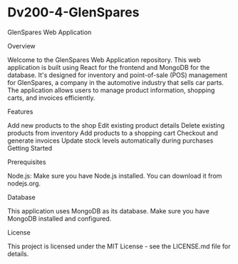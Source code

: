 # Dv200-4-GlenSpares

GlenSpares Web Application

Overview

Welcome to the GlenSpares Web Application repository. This web application is built using React for the frontend and MongoDB for the database. It's designed for inventory and point-of-sale (POS) management for GlenSpares, a company in the automotive industry that sells car parts. The application allows users to manage product information, shopping carts, and invoices efficiently.

Features

Add new products to the shop
Edit existing product details
Delete existing products from inventory
Add products to a shopping cart
Checkout and generate invoices
Update stock levels automatically during purchases
Getting Started

Prerequisites

Node.js: Make sure you have Node.js installed. You can download it from nodejs.org.

Database

This application uses MongoDB as its database. Make sure you have MongoDB installed and configured.

License

This project is licensed under the MIT License - see the LICENSE.md file for details.
